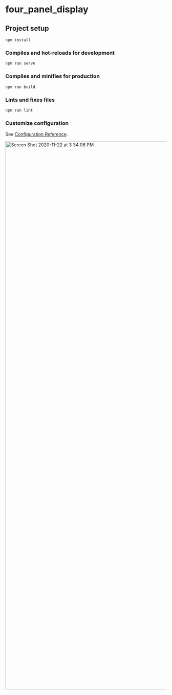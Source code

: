 # four_panel_display

## Project setup
```
npm install
```

### Compiles and hot-reloads for development
```
npm run serve
```

### Compiles and minifies for production
```
npm run build
```

### Lints and fixes files
```
npm run lint
```

### Customize configuration
See [Configuration Reference](https://cli.vuejs.org/config/).

<img width="1715" alt="Screen Shot 2020-11-22 at 3 34 06 PM" src="https://user-images.githubusercontent.com/26572820/99916456-42310900-2cd8-11eb-92a2-3a706b9cce57.png">

